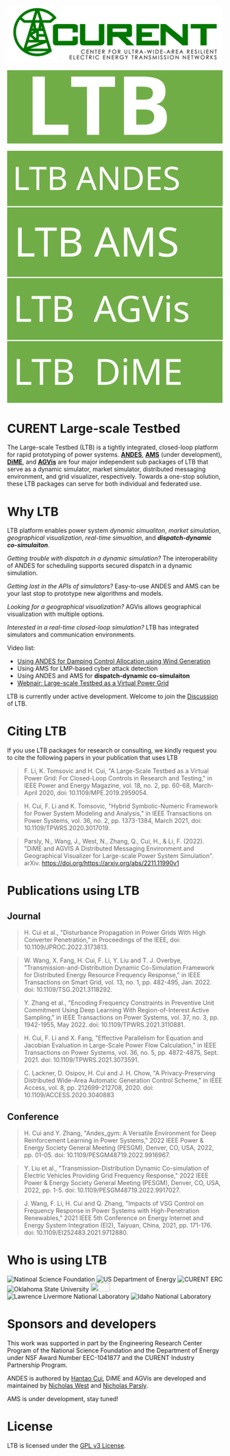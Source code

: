 ![alt text](images/logo/CURENT_Logo_FullOnWhite.png)

![alt text](images/logo/LTB.svg)

![alt text](images/logo/LTB_ANDES_horizontal.svg)
![alt text](images/logo/LTB_AMS_horizontal.svg)
![alt text](images/logo/LTB_AGVis_horizontal.svg)
![alt text](images/logo/LTB_DiME_horizontal.svg)

# CURENT Large-scale Testbed

The Large-scale Testbed (LTB) is a tightly integrated, closed-loop platform for rapid prototyping of power systems. **[ANDES](https://docs.andes.app/en/stable/index.html)**, **[AMS](https://github.com/jinningwang/ams)** (under development), **[DiME](https://ltbdime.readthedocs.io/en/latest/)**, and **[AGVis](https://agvis.readthedocs.io/en/latest/#what-is-agvis)** are four major independent sub packages of LTB that serve as a dynamic simulator, market simulator, distributed messaging environment, and grid visualizer, respectively. Towards a one-stop solution, these LTB packages can serve for both individual and federated use.

# Why LTB

LTB platform enables power system *dynamic simualiton*, *market simulation*, *geographical visualization*, *real-time simualtion*, and ***dispatch-dynamic co-simulaiton***.

*Getting trouble with dispatch in a dynamic simulation?* The interoperability of ANDES for scheduling supports secured dispatch in a dynamic simulation.

*Getting lost in the APIs of simulators?* Easy-to-use ANDES and AMS can be your last stop to prototype new algorithms and models.

*Looking for a geographical visualization?* AGVis allows geographical visualization with multiple options.

*Interested in a real-time closed-loop simulation?* LTB has integrated simulators and communication environments.

Video list:

- [Using ANDES for Damping Control Allocation using Wind Generation](https://www.youtube.com/watch?v=OtCFRHMtdo8)
- Using AMS for LMP-based cyber attack detection
- Using ANDES and AMS for **dispatch-dynamic co-simulaiton**
- [Webnair: Large-scale Testbed as a Virtual Power Grid](https://www.youtube.com/watch?v=QBt72ww-Xk4&t=2161s)

LTB is currently under active development. Welcome to join the [Discussion](https://github.com/CURENT/ltb2/discussions) of LTB.

# Citing LTB

If you use LTB packages for research or consulting, we kindly request you to cite the following papers in your publication that uses LTB

> F. Li, K. Tomsovic and H. Cui, "A Large-Scale Testbed as a Virtual Power Grid: For Closed-Loop Controls in Research and Testing," in IEEE Power and Energy Magazine, vol. 18, no. 2, pp. 60-68, March-April 2020, doi: 10.1109/MPE.2019.2959054.

> H. Cui, F. Li and K. Tomsovic, "Hybrid Symbolic-Numeric Framework for Power System Modeling and Analysis," in IEEE Transactions on Power Systems, vol. 36, no. 2, pp. 1373-1384, March 2021, doi: 10.1109/TPWRS.2020.3017019.

> Parsly, N., Wang, J., West, N., Zhang, Q., Cui, H., & Li, F. (2022). "DiME and AGVIS A Distributed Messaging Environment and Geographical Visualizer for Large-scale Power System Simulation". arXiv. https://doi.org/https://arxiv.org/abs/2211.11990v1

# Publications using LTB

## Journal

> H. Cui et al., "Disturbance Propagation in Power Grids With High Converter Penetration," in Proceedings of the IEEE, doi: 10.1109/JPROC.2022.3173813.

> W. Wang, X. Fang, H. Cui, F. Li, Y. Liu and T. J. Overbye, "Transmission-and-Distribution Dynamic Co-Simulation Framework for Distributed Energy Resource Frequency Response," in IEEE Transactions on Smart Grid, vol. 13, no. 1, pp. 482-495, Jan. 2022. doi: 10.1109/TSG.2021.3118292.

> Y. Zhang et al., "Encoding Frequency Constraints in Preventive Unit Commitment Using Deep Learning With Region-of-Interest Active Sampling," in IEEE Transactions on Power Systems, vol. 37, no. 3, pp. 1942-1955, May 2022. doi: 10.1109/TPWRS.2021.3110881.

> H. Cui, F. Li and X. Fang, "Effective Parallelism for Equation and Jacobian Evaluation in Large-Scale Power Flow Calculation," in IEEE Transactions on Power Systems, vol. 36, no. 5, pp. 4872-4875, Sept. 2021. doi: 10.1109/TPWRS.2021.3073591.

> C. Lackner, D. Osipov, H. Cui and J. H. Chow, "A Privacy-Preserving Distributed Wide-Area Automatic Generation Control Scheme," in IEEE Access, vol. 8, pp. 212699-212708, 2020. doi: 10.1109/ACCESS.2020.3040883

## Conference

> H. Cui and Y. Zhang, "Andes_gym: A Versatile Environment for Deep Reinforcement Learning in Power Systems," 2022 IEEE Power & Energy Society General Meeting (PESGM), Denver, CO, USA, 2022, pp. 01-05. doi: 10.1109/PESGM48719.2022.9916967.

> Y. Liu et al., "Transmission-Distribution Dynamic Co-simulation of Electric Vehicles Providing Grid Frequency Response," 2022 IEEE Power & Energy Society General Meeting (PESGM), Denver, CO, USA, 2022, pp. 1-5. doi: 10.1109/PESGM48719.2022.9917027.

> J. Wang, F. Li, H. Cui and Q. Zhang, "Impacts of VSG Control on Frequency Response in Power Systems with High-Penetration Renewables," 2021 IEEE 5th Conference on Energy Internet and Energy System Integration (EI2), Taiyuan, China, 2021, pp. 171-176. doi: 10.1109/EI252483.2021.9712880.

# Who is using LTB

![Natinoal Science Foundation](https://raw.githubusercontent.com/cuihantao/andes/master/docs/source/images/sponsors/nsf.jpg)
![US Department of Energy](https://raw.githubusercontent.com/cuihantao/andes/master/docs/source/images/sponsors/doe.png)
![CURENT ERC](https://raw.githubusercontent.com/cuihantao/andes/master/docs/source/images/sponsors/curent.jpg)
![Oklahoma State University](https://omni.okstate.edu/_resources_global/pattern-lab-v1/images/logo-vertical.svg)
<img src="https://engage.nrel.gov/static/images/nrel_logo_full.jpg" width=30% height=30%>
![Lawrence Livermore National Laboratory](https://raw.githubusercontent.com/cuihantao/andes/master/docs/source/images/sponsors/llnl.jpg)
![Idaho National Laboratory](https://raw.githubusercontent.com/cuihantao/andes/master/docs/source/images/sponsors/inl.jpg)

# Sponsors and developers

This work was supported in part by the Engineering Research Center Program of the National Science Foundation and the Department of Energy under NSF Award Number EEC-1041877 and the CURENT Industry Partnership Program.

ANDES is authored by [Hantao Cui](https://github.com/cuihantao), DiME and AGVis are developed and maintained by [Nicholas West](https://github.com/TheHashTableSlasher) and [Nicholas Parsly](https://github.com/nparsly).

AMS is under development, stay tuned!

# License

LTB is licensed under the [GPL v3 License](./LICENSE).
